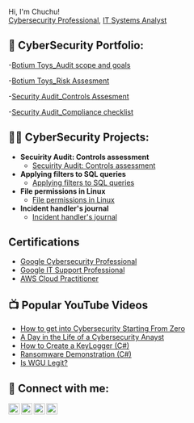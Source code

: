 Hi, I'm Chuchu! <br/><a href="https://www.linkedin.com/in/joshmadakor/">Cybersecurity Professional</a>, <a href="www.linkedin.com/in/
">IT Systems Analyst</a></h1>

<h2>💼 CyberSecurity Portfolio:</h2>

-[Botium Toys_Audit scope and goals](https://docs.google.com/document/d/1gM6phLB58-rhCkrnvuLclFuBAHzD_V594VWrnm3smHo/edit?resourcekey=0-aNzvs4jiqvR8L-ZmXEWXHg#heading=h.kuduxtw0qwid)

-[Botium Toys_Risk Assesment](https://docs.google.com/document/d/1ITtNjzC2-GmNuZFB__xhaqNc8UsB4P-VEGq0sFGNe9Q/edit#heading=h.evidx83t54sc)

-[Security Audit_Controls Assesment](https://docs.google.com/document/d/1HPZqCJ2LsETKtU08BzK9yOUUDerOhSCaTKibv4pShNw/edit#heading=h.swls7m11ggfl)

-[Security Audit_Compliance checklist](https://docs.google.com/document/d/1Z70gEIoozzk7vhTXUHjkcRL1Lf55FbGSRgzf6yOEP0A/edit#heading=h.swls7m11ggfl)

<h2>👨‍💻 CyberSecurity Projects:</h2>

- <b>Secuirity Audit: Controls assessment</b> 
  - [Secuirity Audit: Controls assessment](https://docs.google.com/document/d/1HPZqCJ2LsETKtU08BzK9yOUUDerOhSCaTKibv4pShNw/edit#heading=h.swls7m11ggfl)
- <b>Applying filters to SQL queries</b>
  - [Applying filters to SQL queries](https://docs.google.com/document/d/1KwtkqYLYRUHIaLLEg5Ab54KHOMkyX8C7YLzAdxCDuIM/edit?resourcekey=0-6X8-aLxsQ3hi_u7MtdEX-Q#heading=h.adnh333husy) </b></i>
- <b>File permissions in Linux</b>
  - [File permissions in Linux](https://docs.google.com/document/d/1NdBiQk6wxE6iUme-N0E5VLUDfkqsgBiGswPeC7aQpPg/edit?resourcekey=0-Fgma7Fmd-6J3y7T48KhyLA#heading=h.adnh333husy)
- <b>Incident handler's journal </b>
  - [Incident handler's journal](https://docs.google.com/document/d/1Q_DycD1hbMPP2TlFpANH_ZuEu4Xa40VbGm6gESaHLLk/edit?resourcekey=0-0SIZlTD8Fc-4EJWN_wfxdA)


<h2>Certifications</h2>

- [Google Cybersecurity Professional](https://coursera.org/share/2d4f1d034ba1cfb9c9657c47b3969a17)
- [Google IT Support Professional](https://coursera.org/share/4a1801d4929fa23343009eafe3f77a59)
- [AWS Cloud Practitioner](https://www.credly.com/badges/18a484fa-55c4-48ce-9813-702456d252e7/public_url)

<h2>📺 Popular YouTube Videos</h2>

- [How to get into Cybersecurity Starting From Zero](https://www.youtube.com/watch?v=a83ASGn_V_s)
- [A Day in the Life of a Cybersecurity Anayst](https://www.youtube.com/watch?v=uHy3oM7NnoU)
- [How to Create a KeyLogger (C#)](https://www.youtube.com/watch?v=N-L9hklSlNk)
- [Ransomware Demonstration (C#)](https://www.youtube.com/watch?v=OfvdQeh79s0)
- [Is WGU Legit?](https://www.youtube.com/watch?v=E2MwRWxDBkA)

<h2> 🤳 Connect with me:</h2>

[<img align="left" alt="JoshMadakor | YouTube" width="22px" src="https://cdn.jsdelivr.net/npm/simple-icons@v3/icons/youtube.svg" />][youtube]
[<img align="left" alt="JoshMadakor | Twitter" width="22px" src="https://cdn.jsdelivr.net/npm/simple-icons@v3/icons/twitter.svg" />][twitter]
[<img align="left" alt="JoshMadakor | LinkedIn" width="22px" src="https://cdn.jsdelivr.net/npm/simple-icons@v3/icons/linkedin.svg" />][linkedin]
[<img align="left" alt="JoshMadakor | Instagram" width="22px" src="https://cdn.jsdelivr.net/npm/simple-icons@v3/icons/instagram.svg" />][instagram]

[twitter]: https://twitter.com/joshmadakor
[youtube]: https://www.youtube.com/c/joshmadakor
[instagram]: https://www.instagram.com/joshmadakor/
[linkedin]: https://linkedin.com/in/joshmadakor

<!--
**joshmadakor1/joshmadakor1** is a ✨ _special_ ✨ repository because its `README.md` (this file) appears on your GitHub profile.

Here are some ideas to get you started:

- 🔭 I’m currently working on ...
- 🌱 I’m currently learning ...
- 👯 I’m looking to collaborate on ...
- 🤔 I’m looking for help with ...
- 💬 Ask me about ...
- 📫 How to reach me: ...
- 😄 Pronouns: ...
- ⚡ Fun fact: ...
-->
